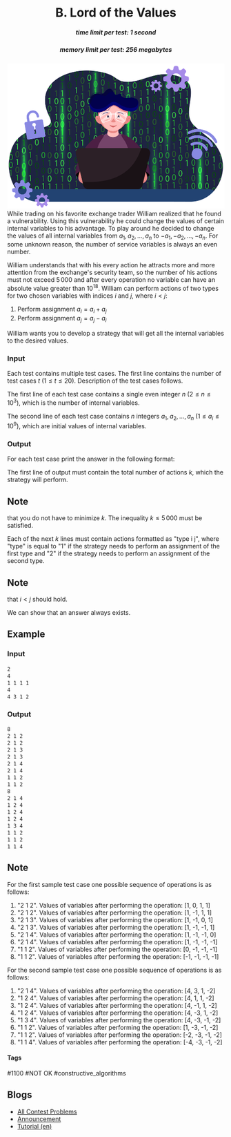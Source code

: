 <h1 style='text-align: center;'> B. Lord of the Values</h1>

<h5 style='text-align: center;'>time limit per test: 1 second</h5>
<h5 style='text-align: center;'>memory limit per test: 256 megabytes</h5>

 ![](images/b0d3fa951864bc5c4d1aea790598d6e7f1f33d1c.png) While trading on his favorite exchange trader William realized that he found a vulnerability. Using this vulnerability he could change the values of certain internal variables to his advantage. To play around he decided to change the values of all internal variables from $a_1, a_2, \ldots, a_n$ to $-a_1, -a_2, \ldots, -a_n$. For some unknown reason, the number of service variables is always an even number.

William understands that with his every action he attracts more and more attention from the exchange's security team, so the number of his actions must not exceed $5\,000$ and after every operation no variable can have an absolute value greater than $10^{18}$. William can perform actions of two types for two chosen variables with indices $i$ and $j$, where $i < j$:

1. Perform assignment $a_i = a_i + a_j$
2. Perform assignment $a_j = a_j - a_i$

 William wants you to develop a strategy that will get all the internal variables to the desired values.
### Input

Each test contains multiple test cases. The first line contains the number of test cases $t$ ($1 \le t \le 20$). Description of the test cases follows.

The first line of each test case contains a single even integer $n$ ($2 \le n \le 10^3$), which is the number of internal variables.

The second line of each test case contains $n$ integers $a_1, a_2, \ldots, a_n$ $(1 \le a_i \le 10^9)$, which are initial values of internal variables.

### Output

For each test case print the answer in the following format:

The first line of output must contain the total number of actions $k$, which the strategy will perform. 
## Note

 that you do not have to minimize $k$. The inequality $k \le 5\,000$ must be satisfied. 

Each of the next $k$ lines must contain actions formatted as "type i j", where "type" is equal to "1" if the strategy needs to perform an assignment of the first type and "2" if the strategy needs to perform an assignment of the second type. 
## Note

 that $i < j$ should hold.

We can show that an answer always exists.

## Example

### Input


```text
2
4
1 1 1 1
4
4 3 1 2
```
### Output


```text
8
2 1 2
2 1 2
2 1 3
2 1 3
2 1 4
2 1 4
1 1 2
1 1 2
8
2 1 4
1 2 4
1 2 4
1 2 4
1 3 4
1 1 2
1 1 2
1 1 4
```
## Note

For the first sample test case one possible sequence of operations is as follows:

1. "2 1 2". Values of variables after performing the operation: [1, 0, 1, 1]
2. "2 1 2". Values of variables after performing the operation: [1, -1, 1, 1]
3. "2 1 3". Values of variables after performing the operation: [1, -1, 0, 1]
4. "2 1 3". Values of variables after performing the operation: [1, -1, -1, 1]
5. "2 1 4". Values of variables after performing the operation: [1, -1, -1, 0]
6. "2 1 4". Values of variables after performing the operation: [1, -1, -1, -1]
7. "1 1 2". Values of variables after performing the operation: [0, -1, -1, -1]
8. "1 1 2". Values of variables after performing the operation: [-1, -1, -1, -1]

For the second sample test case one possible sequence of operations is as follows:

1. "2 1 4". Values of variables after performing the operation: [4, 3, 1, -2]
2. "1 2 4". Values of variables after performing the operation: [4, 1, 1, -2]
3. "1 2 4". Values of variables after performing the operation: [4, -1, 1, -2]
4. "1 2 4". Values of variables after performing the operation: [4, -3, 1, -2]
5. "1 3 4". Values of variables after performing the operation: [4, -3, -1, -2]
6. "1 1 2". Values of variables after performing the operation: [1, -3, -1, -2]
7. "1 1 2". Values of variables after performing the operation: [-2, -3, -1, -2]
8. "1 1 4". Values of variables after performing the operation: [-4, -3, -1, -2]


#### Tags 

#1100 #NOT OK #constructive_algorithms 

## Blogs
- [All Contest Problems](../Deltix_Round,_Spring_2021_(open_for_everyone,_rated,_Div._1_+_Div._2).md)
- [Announcement](../blogs/Announcement.md)
- [Tutorial (en)](../blogs/Tutorial_(en).md)
